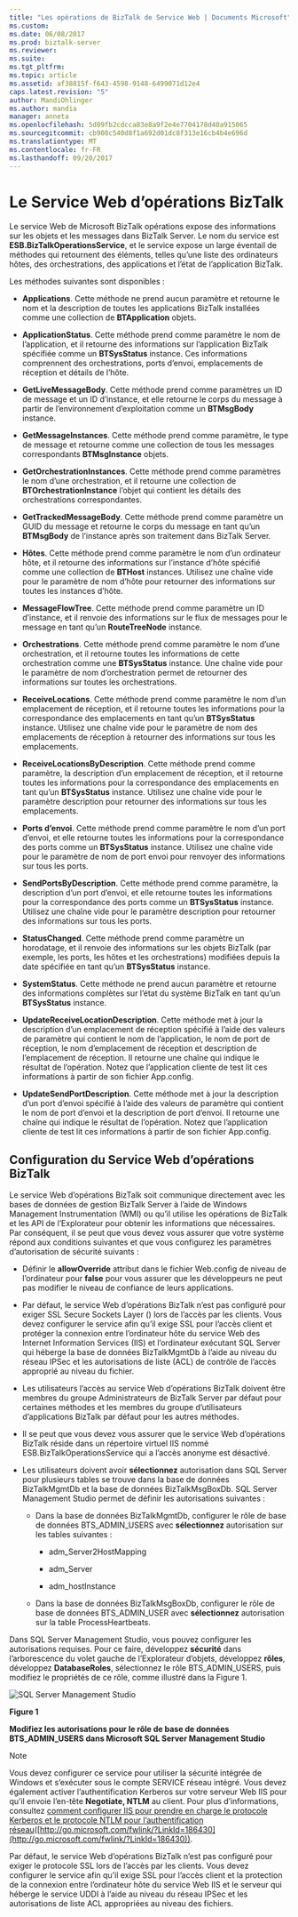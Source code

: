 ```yaml
---
title: "Les opérations de BizTalk de Service Web | Documents Microsoft"
ms.custom: 
ms.date: 06/08/2017
ms.prod: biztalk-server
ms.reviewer: 
ms.suite: 
ms.tgt_pltfrm: 
ms.topic: article
ms.assetid: af38815f-f643-4598-9148-6499071d12e4
caps.latest.revision: "5"
author: MandiOhlinger
ms.author: mandia
manager: anneta
ms.openlocfilehash: 5d09fb2cdcca83e8a9f2e4e7704178d40a915065
ms.sourcegitcommit: cb908c540d8f1a692d01dc8f313e16cb4b4e696d
ms.translationtype: MT
ms.contentlocale: fr-FR
ms.lasthandoff: 09/20/2017
---
```

# <a name="the-biztalk-operations-web-service"></a>Le Service Web d’opérations BizTalk
Le service Web de Microsoft BizTalk opérations expose des informations sur les objets et les messages dans BizTalk Server. Le nom du service est **ESB.BizTalkOperationsService**, et le service expose un large éventail de méthodes qui retournent des éléments, telles qu’une liste des ordinateurs hôtes, des orchestrations, des applications et l’état de l’application BizTalk.  
  
 Les méthodes suivantes sont disponibles :  
  
-   **Applications**. Cette méthode ne prend aucun paramètre et retourne le nom et la description de toutes les applications BizTalk installées comme une collection de **BTApplication** objets.  
  
-   **ApplicationStatus**. Cette méthode prend comme paramètre le nom de l’application, et il retourne des informations sur l’application BizTalk spécifiée comme un **BTSysStatus** instance. Ces informations comprennent des orchestrations, ports d’envoi, emplacements de réception et détails de l’hôte.  
  
-   **GetLiveMessageBody**. Cette méthode prend comme paramètres un ID de message et un ID d’instance, et elle retourne le corps du message à partir de l’environnement d’exploitation comme un **BTMsgBody** instance.  
  
-   **GetMessageInstances**. Cette méthode prend comme paramètre, le type de message et retourne comme une collection de tous les messages correspondants **BTMsgInstance** objets.  
  
-   **GetOrchestrationInstances**. Cette méthode prend comme paramètres le nom d’une orchestration, et il retourne une collection de **BTOrchestrationInstance** l’objet qui contient les détails des orchestrations correspondantes.  
  
-   **GetTrackedMessageBody**. Cette méthode prend comme paramètre un GUID du message et retourne le corps du message en tant qu’un **BTMsgBody** de l’instance après son traitement dans BizTalk Server.  
  
-   **Hôtes**. Cette méthode prend comme paramètre le nom d’un ordinateur hôte, et il retourne des informations sur l’instance d’hôte spécifié comme une collection de **BTHost** instances. Utilisez une chaîne vide pour le paramètre de nom d’hôte pour retourner des informations sur toutes les instances d’hôte.  
  
-   **MessageFlowTree**. Cette méthode prend comme paramètre un ID d’instance, et il renvoie des informations sur le flux de messages pour le message en tant qu’un **RouteTreeNode** instance.  
  
-   **Orchestrations**. Cette méthode prend comme paramètre le nom d’une orchestration, et il retourne toutes les informations de cette orchestration comme une **BTSysStatus** instance. Une chaîne vide pour le paramètre de nom d’orchestration permet de retourner des informations sur toutes les orchestrations.  
  
-   **ReceiveLocations**. Cette méthode prend comme paramètre le nom d’un emplacement de réception, et il retourne toutes les informations pour la correspondance des emplacements en tant qu’un **BTSysStatus** instance. Utilisez une chaîne vide pour le paramètre de nom des emplacements de réception à retourner des informations sur tous les emplacements.  
  
-   **ReceiveLocationsByDescription**. Cette méthode prend comme paramètre, la description d’un emplacement de réception, et il retourne toutes les informations pour la correspondance des emplacements en tant qu’un **BTSysStatus** instance. Utilisez une chaîne vide pour le paramètre description pour retourner des informations sur tous les emplacements.  
  
-   **Ports d’envoi**. Cette méthode prend comme paramètre le nom d’un port d’envoi, et elle retourne toutes les informations pour la correspondance des ports comme un **BTSysStatus** instance. Utilisez une chaîne vide pour le paramètre de nom de port envoi pour renvoyer des informations sur tous les ports.  
  
-   **SendPortsByDescription**. Cette méthode prend comme paramètre, la description d’un port d’envoi, et elle retourne toutes les informations pour la correspondance des ports comme un **BTSysStatus** instance. Utilisez une chaîne vide pour le paramètre description pour retourner des informations sur tous les ports.  
  
-   **StatusChanged**. Cette méthode prend comme paramètre un horodatage, et il renvoie des informations sur les objets BizTalk (par exemple, les ports, les hôtes et les orchestrations) modifiées depuis la date spécifiée en tant qu’un **BTSysStatus** instance.  
  
-   **SystemStatus**. Cette méthode ne prend aucun paramètre et retourne des informations complètes sur l’état du système BizTalk en tant qu’un **BTSysStatus** instance.  
  
-   **UpdateReceiveLocationDescription**. Cette méthode met à jour la description d’un emplacement de réception spécifié à l’aide des valeurs de paramètre qui contient le nom de l’application, le nom de port de réception, le nom d’emplacement de réception et description de l’emplacement de réception. Il retourne une chaîne qui indique le résultat de l’opération. Notez que l’application cliente de test lit ces informations à partir de son fichier App.config.  
  
-   **UpdateSendPortDescription**. Cette méthode met à jour la description d’un port d’envoi spécifié à l’aide des valeurs de paramètre qui contient le nom de port d’envoi et la description de port d’envoi. Il retourne une chaîne qui indique le résultat de l’opération. Notez que l’application cliente de test lit ces informations à partir de son fichier App.config.  
  
## <a name="configuring-the-biztalk-operations-web-service"></a>Configuration du Service Web d’opérations BizTalk  
 Le service Web d’opérations BizTalk soit communique directement avec les bases de données de gestion BizTalk Server à l’aide de Windows Management Instrumentation (WMI) ou qu’il utilise les opérations de BizTalk et les API de l’Explorateur pour obtenir les informations que nécessaires. Par conséquent, il se peut que vous devez vous assurer que votre système répond aux conditions suivantes et que vous configurez les paramètres d’autorisation de sécurité suivants :  
  
-   Définir le **allowOverride** attribut dans le fichier Web.config de niveau de l’ordinateur pour **false** pour vous assurer que les développeurs ne peut pas modifier le niveau de confiance de leurs applications.  
  
-   Par défaut, le service Web d’opérations BizTalk n’est pas configuré pour exiger SSL Secure Sockets Layer () lors de l’accès par les clients. Vous devez configurer le service afin qu’il exige SSL pour l’accès client et protéger la connexion entre l’ordinateur hôte du service Web des Internet Information Services (IIS) et l’ordinateur exécutant SQL Server qui héberge la base de données BizTalkMgmtDb à l’aide au niveau du réseau IPSec et les autorisations de liste (ACL) de contrôle de l’accès approprié au niveau du fichier.  
  
-   Les utilisateurs l’accès au service Web d’opérations BizTalk doivent être membres du groupe Administrateurs de BizTalk Server par défaut pour certaines méthodes et les membres du groupe d’utilisateurs d’applications BizTalk par défaut pour les autres méthodes.  
  
-   Il se peut que vous devez vous assurer que le service Web d’opérations BizTalk réside dans un répertoire virtuel IIS nommé ESB.BizTalkOperationsService qui a l’accès anonyme est désactivé.  
  
-   Les utilisateurs doivent avoir **sélectionnez** autorisation dans SQL Server pour plusieurs tables se trouve dans la base de données BizTalkMgmtDb et la base de données BizTalkMsgBoxDb. SQL Server Management Studio permet de définir les autorisations suivantes :  
  
    -   Dans la base de données BizTalkMgmtDb, configurer le rôle de base de données BTS_ADMIN_USERS avec **sélectionnez** autorisation sur les tables suivantes :  
  
        -   adm_Server2HostMapping  
  
        -   adm_Server  
  
        -   adm_hostInstance  
  
    -   Dans la base de données BizTalkMsgBoxDb, configurer le rôle de base de données BTS_ADMIN_USER avec **sélectionnez** autorisation sur la table ProcessHeartbeats.  
  
 Dans SQL Server Management Studio, vous pouvez configurer les autorisations requises. Pour ce faire, développez **sécurité** dans l’arborescence du volet gauche de l’Explorateur d’objets, développez **rôles**, développez **DatabaseRoles**, sélectionnez le rôle BTS_ADMIN_USERS, puis modifiez le propriétés de ce rôle, comme illustré dans la Figure 1.  
  
 ![SQL Server Management Studio](../esb-toolkit/media/ch4-sqlservermgmtstudio.gif "SQLServerMgmtStudio de chapitre 4")  
  
 **Figure 1**  
  
 **Modifiez les autorisations pour le rôle de base de données BTS_ADMIN_USERS dans Microsoft SQL Server Management Studio**  
  
> [!NOTE]
>  Vous devez configurer ce service pour utiliser la sécurité intégrée de Windows et s’exécuter sous le compte SERVICE réseau intégré. Vous devez également activer l’authentification Kerberos sur votre serveur Web IIS pour qu’il envoie l’en-tête **Negotiate, NTLM** au client. Pour plus d’informations, consultez [comment configurer IIS pour prendre en charge le protocole Kerberos et le protocole NTLM pour l’authentification réseau](http://go.microsoft.com/fwlink/?LinkId=186430)([http://go.microsoft.com/fwlink/?LinkId=186430](http://go.microsoft.com/fwlink/?LinkId=186430)).  
>   
>  Par défaut, le service Web d’opérations BizTalk n’est pas configuré pour exiger le protocole SSL lors de l’accès par les clients. Vous devez configurer le service afin qu’il exige SSL pour l’accès client et la protection de la connexion entre l’ordinateur hôte du service Web IIS et le serveur qui héberge le service UDDI à l’aide au niveau du réseau IPSec et les autorisations de liste ACL appropriées au niveau des fichiers.